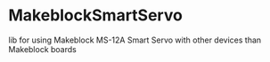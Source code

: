 # MakeblockSmartServo

lib for using Makeblock MS-12A Smart Servo with other devices than Makeblock boards
